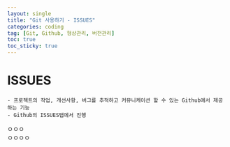 ```yaml
---
layout: single
title: "Git 사용하기 - ISSUES"
categories: coding
tag: [Git, Github, 형상관리, 버전관리]
toc: true
toc_sticky: true 
---
```


# ISSUES
```
- 프로젝트의 작업, 개선사항, 버그를 추적하고 커뮤니케이션 할 수 있는 Github에서 제공하는 기능
- Github의 ISSUES탭에서 진행
```
ㅇㅇㅇ  
ㅇㅇㅇㅇ
